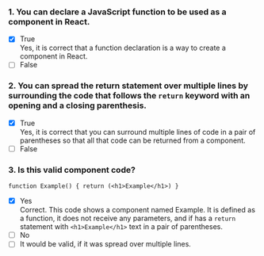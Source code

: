 ### 1. You can declare a JavaScript function to be used as a component in React.

- [x] True <br>
      Yes, it is correct that a function declaration is a way to create a component in React.
- [ ] False

### 2. You can spread the return statement over multiple lines by surrounding the code that follows the `return` keyword with an opening and a closing parenthesis.

- [x] True <br>
      Yes, it is correct that you can surround multiple lines of code in a pair of parentheses so that all that code can be returned from a component.
- [ ] False

### 3. I​s this valid component code?

```
function Example() { return (<h1>Example</h1>) }
```

- [x] Yes <br>
      C​orrect. This code shows a component named Example. It is defined as a function, it does not receive any parameters, and if has a `return` statement with `<h1>Example</h1>` text in a pair of parentheses.
- [ ] No
- [ ] I​t would be valid, if it was spread over multiple lines.
